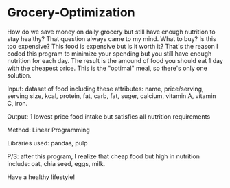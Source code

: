 # Grocery-Optimization

How do we save money on daily grocery but still have enough nutrition to stay healthy? That question always came to my mind. What to buy? Is this too expensive? This food is expensive but is it worth it?
That's the reason I coded this program to minimize your spending but you still have enough nutrition for each day. The result is the amound of food you should eat 1 day with the cheapest price. This is the "optimal" meal, so there's only one solution.

Input: dataset of food including these attributes: name, price/serving, serving size, kcal, protein, fat, carb, fat, suger, calcium, vitamin A, vitamin C, iron.

Output: 1 lowest price food intake but satisfies all nutrition requirements

Method: Linear Programming

Libraries used: pandas, pulp

P/S: after this program, I realize that cheap food but high in nutrition include: oat, chia seed, eggs, milk. 

Have a healthy lifestyle!
